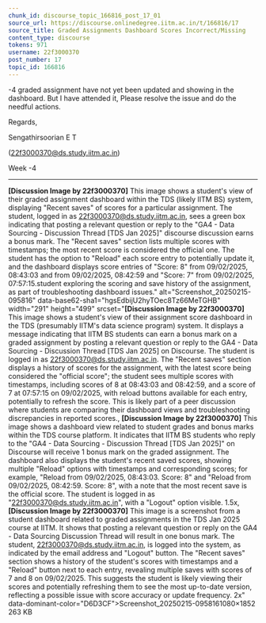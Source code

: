 ```yaml
---
chunk_id: discourse_topic_166816_post_17_01
source_url: https://discourse.onlinedegree.iitm.ac.in/t/166816/17
source_title: Graded Assignments Dashboard Scores Incorrect/Missing
content_type: discourse
tokens: 971
username: 22f3000370
post_number: 17
topic_id: 166816
---
```


-4 graded assignment have not yet been updated and showing in the dashboard. But I have attended it, Please resolve the issue and do the needful actions.

Regards,

Sengathirsoorian E T

(22f3000370@ds.study.iitm.ac.in)

Week -4

---

**[Discussion Image by 22f3000370]** This image shows a student's view of their graded assignment dashboard within the TDS (likely IITM BS) system, displaying "Recent saves" of scores for a particular assignment. The student, logged in as 22f3000370@ds.study.iitm.ac.in, sees a green box indicating that posting a relevant question or reply to the "GA4 - Data Sourcing - Discussion Thread [TDS Jan 2025]" discourse discussion earns a bonus mark. The "Recent saves" section lists multiple scores with timestamps; the most recent score is considered the official one. The student has the option to "Reload" each score entry to potentially update it, and the dashboard displays score entries of "Score: 8" from 09/02/2025, 08:43:03 and from 09/02/2025, 08:42:59 and "Score: 7" from 09/02/2025, 07:57:15.student exploring the scoring and save history of the assignment, as part of troubleshooting dashboard issues." alt="Screenshot_20250215-095816" data-base62-sha1="hgsEdbijU2hyTOec8Tz66MeTGHB" width="291" height="499" srcset="**[Discussion Image by 22f3000370]** This image shows a student's view of their assignment score dashboard in the TDS (presumably IITM's data science program) system. It displays a message indicating that IITM BS students can earn a bonus mark on a graded assignment by posting a relevant question or reply to the GA4 - Data Sourcing - Discussion Thread [TDS Jan 2025] on Discourse. The student is logged in as 22f3000370@ds.study.iitm.ac.in. The "Recent saves" section displays a history of scores for the assignment, with the latest score being considered the "official score"; the student sees multiple scores with timestamps, including scores of 8 at 08:43:03 and 08:42:59, and a score of 7 at 07:57:15 on 09/02/2025, with reload buttons available for each entry, potentially to refresh the score. This is likely part of a peer discussion where students are comparing their dashboard views and troubleshooting discrepancies in reported scores., **[Discussion Image by 22f3000370]** This image shows a dashboard view related to student grades and bonus marks within the TDS course platform. It indicates that IITM BS students who reply to the "GA4 - Data Sourcing - Discussion Thread [TDS Jan 2025]" on Discourse will receive 1 bonus mark on the graded assignment. The dashboard also displays the student's recent saved scores, showing multiple "Reload" options with timestamps and corresponding scores; for example, "Reload from 09/02/2025, 08:43:03. Score: 8" and "Reload from 09/02/2025, 08:42:59. Score: 8", with a note that the most recent save is the official score. The student is logged in as "22f3000370@ds.study.iitm.ac.in", with a "Logout" option visible. 1.5x, **[Discussion Image by 22f3000370]** This image is a screenshot from a student dashboard related to graded assignments in the TDS Jan 2025 course at IITM. It shows that posting a relevant question or reply on the GA4 - Data Sourcing Discussion Thread will result in one bonus mark. The student, 22f3000370@ds.study.iitm.ac.in, is logged into the system, as indicated by the email address and "Logout" button. The "Recent saves" section shows a history of the student's scores with timestamps and a "Reload" button next to each entry, revealing multiple saves with scores of 7 and 8 on 09/02/2025. This suggests the student is likely viewing their scores and potentially refreshing them to see the most up-to-date version, reflecting a possible issue with score accuracy or update frequency. 2x" data-dominant-color="D6D3CF">Screenshot_20250215-0958161080×1852 263 KB
